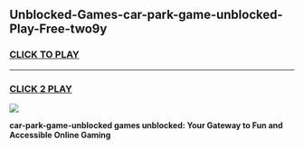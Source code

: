
## Unblocked-Games-car-park-game-unblocked-Play-Free-two9y
<h3>
<a href="https://premium76.site?title=car-park-game-unblocked&ref=15A">CLICK TO PLAY</a></h3>
<hr>

<h3>
<a href="https://premium76.site?title=car-park-game-unblocked&ref=15A">CLICK 2 PLAY</a>
  
</h3>

<a href="https://premium76.site?title=car-park-game-unblocked&ref=15A"><img src="https://clearcache.store/games.png"></a>


**car-park-game-unblocked games unblocked: Your Gateway to Fun and Accessible Online Gaming**
